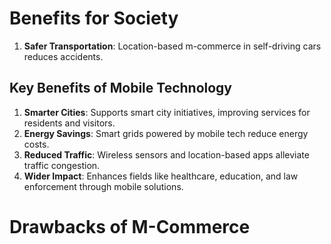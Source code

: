 # Benefits for Society
1. **Safer Transportation**: Location-based m-commerce in self-driving cars reduces accidents.

## Key Benefits of Mobile Technology

1. **Smarter Cities**: Supports smart city initiatives, improving services for residents and visitors.
2. **Energy Savings**: Smart grids powered by mobile tech reduce energy costs.
3. **Reduced Traffic**: Wireless sensors and location-based apps alleviate traffic congestion.
4. **Wider Impact**: Enhances fields like healthcare, education, and law enforcement through mobile solutions.

# Drawbacks of M-Commerce
